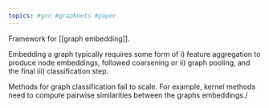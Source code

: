 ```yaml
---
topics: #gnn #graphnets #paper
---
```





Framework for [[graph embedding]].

Embedding a graph typically requires some form of i) feature aggregation to produce node embeddings, followed coarsening or ii) graph pooling, and the final iii) classification step.

Methods for graph classification fail to scale. For example, kernel methods need to compute pairwise similarities between the graphs embeddings./
